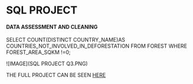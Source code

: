 # SQL PROJECT

#### DATA ASSESSMENT AND CLEANING 

SELECT COUNT(DISTINCT COUNTRY_NAME)AS COUNTRIES_NOT_INVOLVED_IN_DEFORESTATION FROM FOREST WHERE FOREST_AREA_SQKM !=0; 
  
  ![IMAGE](SQL PROJECT Q3.PNG)










THE FULL PROJECT CAN BE SEEN [HERE](https://github.com/akpanmary46/SQL1/blob/main/PROJECT%20WORK.sql)
